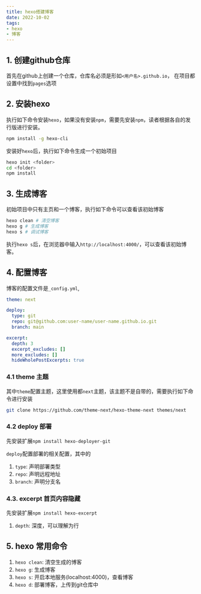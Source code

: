 ```yaml
---
title: hexo搭建博客
date: 2022-10-02
tags: 
- hexo
- 博客
---
```


## 1. 创建github仓库

首先在github上创建一个仓库，仓库名必须是形如`<用户名>.github.io`，
在项目都设置中找到`pages`选项

## 2. 安装hexo

执行如下命令安装`hexo`，如果没有安装`npm`，需要先安装`npm`，读者根据各自的发行版进行安装。

```bash
npm install -g hexo-cli
```

安装好`hexo`后，执行如下命令生成一个初始项目

```bash
hexo init <folder>
cd <folder>
npm install
```

## 3. 生成博客

初始项目中只有主页和一个博客，执行如下命令可以查看该初始博客

```bash
hexo clean # 清空博客
hexo g # 生成博客
hexo s # 调试博客
```

执行`hexo s`后，在浏览器中输入`http://localhost:4000/`，可以查看该初始博客。

## 4. 配置博客

博客的配置文件是`_config.yml`,

```yaml
theme: next

deploy:
  type: git
  repo: git@github.com:user-name/user-name.github.io.git
  branch: main

excerpt:
  depth: 3
  excerpt_excludes: []
  more_excludes: []
  hideWholePostExcerpts: true
```

### 4.1 theme 主题

其中`theme`配置主题，这里使用都`next`主题，该主题不是自带的，需要执行如下命令进行安装

```bash
git clone https://github.com/theme-next/hexo-theme-next themes/next
```

### 4.2 deploy 部署

先安装扩展`npm install hexo-deployer-git`

`deploy`配置部署的相关配置，其中的

1. `type`: 声明部署类型
2. `repo`: 声明远程地址
3. `branch`: 声明分支名

### 4.3. excerpt 首页内容隐藏

先安装扩展`npm install hexo-excerpt`

1. `depth`: 深度，可以理解为行

## 5. hexo 常用命令

1. `hexo clean`: 清空生成的博客
2. `hexo g`: 生成博客
3. `hexo s`: 开启本地服务(localhost:4000)，查看博客
4. `hexo d`: 部署博客，上传到git仓库中
